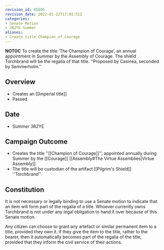 ```yaml
---
revision_id: 85695
revision_date: 2022-01-22T17:01:51Z
categories:
- Senate Motion
- 382YE Summer
aliases:
- Create_title_Champion_of_Courage
---
```



__NOTOC__
To create the title ‘The Champion of Courage’, an annual appointment in Summer by the Assembly of Courage. The shield Torchbrand will be the regalia of that title. ''Proposed by Casinea, seconded by Semmerholm.''
## Overview
* Creates an [[Imperial title]]
* Passed
## Date
* Summer 382YE
## Campaign Outcome
* Creates the title ''[[Champion of Courage]]'', appointed annually during Summer by the [[Courage]] [[Assembly#The Virtue Assemblies|Virtue Assembly]].
* The title will be custodian of the artifact [[Pilgrim's Shield]] ''Torchbrand''.

## Constitution
It is not necessary or legally binding to use a Senate motion to indicate that an item will form part of the regalia of a title. Whoever currently owns Torchbrand is not under any legal obligation to hand it over because of this Senate motion.

Any citizen can choose to grant any artefact or similar permanent item to a title, provided they own it. If they give the item to the title, rather to the bearer, then it automatically becomes part of the regalia of the title, provided that they inform the civil service of their actions.